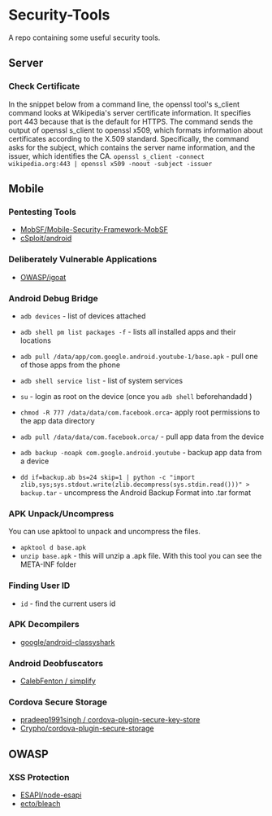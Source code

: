 # Security-Tools
A repo containing some useful security tools.

## Server
### Check Certificate
In the snippet below from a command line, the openssl tool's s_client command looks at Wikipedia's server certificate information. It specifies port 443 because that is the default for HTTPS. The command sends the output of openssl s_client to openssl x509, which formats information about certificates according to the X.509 standard. Specifically, the command asks for the subject, which contains the server name information, and the issuer, which identifies the CA.
`openssl s_client -connect wikipedia.org:443 | openssl x509 -noout -subject -issuer`

## Mobile
### Pentesting Tools
* [MobSF/Mobile-Security-Framework-MobSF](https://github.com/MobSF/Mobile-Security-Framework-MobSF)
* [cSploit/android](https://github.com/cSploit/android)

### Deliberately Vulnerable Applications
* [OWASP/igoat](https://github.com/owasp/igoat)

### Android Debug Bridge
* `adb devices` - list of devices attached
* `adb shell pm list packages -f` - lists all installed apps and their locations
* `adb pull /data/app/com.google.android.youtube-1/base.apk` - pull one of those apps from the phone
* `adb shell service list` - list of system services
* `su` - login as root on the device (once you `adb shell` beforehandadd )
* `chmod -R 777 /data/data/com.facebook.orca`- apply root permissions to the app data directory
* `adb pull /data/data/com.facebook.orca/` - pull app data from the device

* `adb backup -noapk com.google.android.youtube` - backup app data from a device
* `dd if=backup.ab bs=24 skip=1 | python -c "import zlib,sys;sys.stdout.write(zlib.decompress(sys.stdin.read()))" > backup.tar` - uncompress the Android Backup Format into .tar format

### APK Unpack/Uncompress
You can use apktool to unpack and uncompress the files. 
* `apktool d base.apk`
* `unzip base.apk` - this will unzip a .apk file. With this tool you can see the META-INF folder

### Finding User ID
* `id` - find the current users id

### APK Decompilers
* [google/android-classyshark](https://github.com/google/android-classyshark)

### Android Deobfuscators
* [CalebFenton / simplify](https://github.com/CalebFenton/simplify)

### Cordova Secure Storage
* [pradeep1991singh / cordova-plugin-secure-key-store](https://github.com/pradeep1991singh/cordova-plugin-secure-key-store)
* [Crypho/cordova-plugin-secure-storage](https://github.com/Crypho/cordova-plugin-secure-storage)

## OWASP
### XSS Protection
* [ESAPI/node-esapi](https://github.com/ESAPI/node-esapi)
* [ecto/bleach](https://github.com/ecto/bleach)
